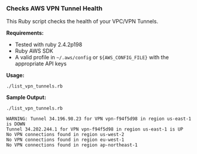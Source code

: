 ### Checks AWS VPN Tunnel Health

This Ruby script checks the health of your VPC/VPN Tunnels.

**Requirements:**

* Tested with ruby 2.4.2p198
* Ruby AWS SDK
* A valid profile in `~/.aws/config` or `${AWS_CONFIG_FILE}` with the appropriate API keys

**Usage:**

```
./list_vpn_tunnels.rb
```  

**Sample Output:**

```
./list_vpn_tunnels.rb

WARNING: Tunnel 34.196.98.23 for VPN vpn-f94f5d98 in region us-east-1 is DOWN
Tunnel 34.202.244.1 for VPN vpn-f94f5d98 in region us-east-1 is UP
No VPN connections found in region us-west-2
No VPN connections found in region eu-west-1
No VPN connections found in region ap-northeast-1
```

